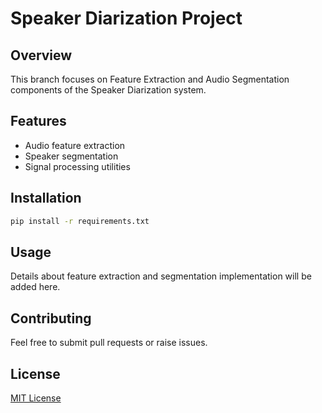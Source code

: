 <!--
This file provides a high-level overview of the Speaker Diarization project,
including its features, installation instructions, usage guidelines,
contribution information, and license details.
-->
# Speaker Diarization Project

## Overview
This branch focuses on Feature Extraction and Audio Segmentation components of the Speaker Diarization system.

## Features
- Audio feature extraction
- Speaker segmentation
- Signal processing utilities

## Installation
```bash
pip install -r requirements.txt
```

## Usage
Details about feature extraction and segmentation implementation will be added here.

## Contributing
Feel free to submit pull requests or raise issues.

## License
[MIT License](LICENSE)